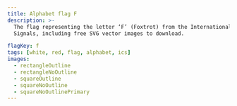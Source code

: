 ```yaml
---
title: Alphabet flag F
description: >-
  The flag representing the letter ‘F’ (Foxtrot) from the International Code of
  Signals, including free SVG vector images to download.

flagKey: f
tags: [white, red, flag, alphabet, ics]
images:
  - rectangleOutline
  - rectangleNoOutline
  - squareOutline
  - squareNoOutline
  - squareNoOutlinePrimary
---
```


